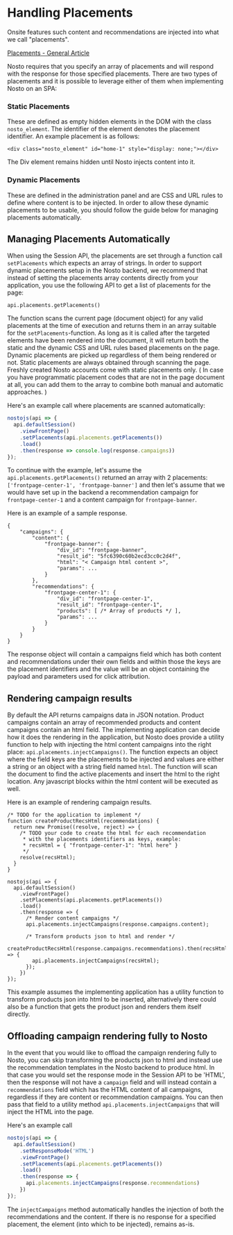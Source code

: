 # Handling Placements

Onsite features such content and recommendations are injected into what we call "placements".

[Placements - General Article](https://help.nosto.com/en/articles/1883767-placements-general-article)

Nosto requires that you specify an array of placements and will respond with the response for those specified placements. There are two types of placements and it is possible to leverage either of them when implementing Nosto on an SPA:

### Static Placements

These are defined as empty hidden elements in the DOM with the class `nosto_element`. The identifier of the element denotes the placement identifier. An example placement is as follows:

```
<div class="nosto_element" id="home-1" style="display: none;"></div>
```

The Div element remains hidden until Nosto injects content into it.

### Dynamic Placements

These are defined in the administration panel and are CSS and URL rules to define where content is to be injected. In order to allow these dynamic placements to be usable, you should follow the guide below for managing placements automatically.

## Managing Placements Automatically

When using the Session API, the placements are set through a function call `setPlacements` which expects an array of strings. In order to support dynamic placements setup in the Nosto backend, we recommend that instead of setting the placements array contents directly from your application, you use the following API to get a list of placements for the page:

```
api.placements.getPlacements()
```
The function scans the current page (document object) for any valid placements at the time of execution and returns them in an array suitable for the `setPlacements`-function. As long as it is called after the targeted elements have been rendered into the document, it will return both the static and the dynamic CSS and URL rules based placements on the page. Dynamic placements are picked up regardless of them being rendered or not. Static placements are always obtained through scanning the page. Freshly created Nosto accounts come with static placements only. ( In case you have programmatic placement codes that are not in the page document at all, you can add them to the array to combine both manual and automatic approaches. )

Here's an example call where placements are scanned automatically:

```javascript
nostojs(api => {
  api.defaultSession()
    .viewFrontPage()
    .setPlacements(api.placements.getPlacements())
    .load()
    .then(response => console.log(response.campaigns))
});
```

To continue with the example, let's assume the `api.placements.getPlacements()` returned an array with 2 placements:` ['frontpage-center-1', 'frontpage-banner']` and then let's assume that we would have set up in the backend a recommendation campaign for `frontpage-center-1` and a content campaign for `frontpage-banner`.&#x20;

Here is an example of a sample response.

```
{ 
    "campaigns": {
        "content": {
            "frontpage-banner": {
                "div_id": "frontpage-banner",
                "result_id": "5fc6390c60b2ecd3cc0c2d4f",
                "html": "< Campaign html content >",
                "params": ...
            }
        },
        "recommendations": {
            "frontpage-center-1": {
                "div_id": "frontpage-center-1",
                "result_id": "frontpage-center-1",
                "products": [ /* Array of products */ ],
                "params": ...
            }
        }
    }
}
```

The response object will contain a campaigns field which has both content and recommendations under their own fields and within those the keys are the placement identifiers and the value will be an object containing the payload and parameters used for click attribution.&#x20;

## Rendering campaign results

By default the API returns campaigns data in JSON notation. Product campaigns contain an array of recommended products and content campaigns contain an html field. The implementing application can decide how it does the rendering in the application, but Nosto does provide a utility function to help with injecting the html content campaigns into the right place: `api.placements.injectCampaigns()`. The function expects an object where the field keys are the placements to be injected and values are either a string or an object with a string field named `html`. The function will scan the document to find the active placements and insert the html to the right location. Any javascript blocks within the html content will be executed as well.

Here is an example of rendering campaign results.&#x20;

```
/* TODO for the application to implement */
function createProductRecsHtml(recommendations) {
  return new Promise((resolve, reject) => {
    /* TODO your code to create the html for each recommendation 
     * with the placements identifiers as keys, example:
     * recsHtml = { "frontpage-center-1": "html here" }
     */ 
    resolve(recsHtml);
  }
}

nostojs(api => {
  api.defaultSession()
    .viewFrontPage()
    .setPlacements(api.placements.getPlacements())
    .load()
    .then(response => { 
      /* Render content campaigns */ 
      api.placements.injectCampaigns(response.campaigns.content);
      
      /* Transform products json to html and render */
      createProductRecsHtml(response.campaigns.recommendations).then(recsHtml => {
        api.placements.injectCampaigns(recsHtml);  
      });
    })
});
```

This example assumes the implementing application has a utility function to transform products json into html to be inserted, alternatively there could also be a function that gets the product json and renders them itself directly.

## Offloading campaign rendering fully to Nosto&#x20;

In the event that you would like to offload the campaign rendering fully to Nosto, you can skip transforming the products json to html and instead use the recommendation templates in the Nosto backend to produce html. In that case you would set the response mode in the Session API to be 'HTML', then the response will not have a `campaign` field and will instead contain a `recommendations` field which has the HTML content of all campaigns, regardless if they are content or recommendation campaigns. You can then pass that field to a utility method `api.placements.injectCampaigns` that will inject the HTML into the page.

Here's an example call

```javascript
nostojs(api => {
  api.defaultSession()
    .setResponseMode('HTML')
    .viewFrontPage()
    .setPlacements(api.placements.getPlacements())
    .load()
    .then(response => {
      api.placements.injectCampaigns(response.recommendations)
    })
});
```

The `injectCampaigns` method automatically handles the injection of both the recommendations and the content. If there is no response for a specified placement, the element (into which to be injected), remains as-is.

